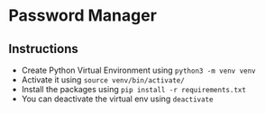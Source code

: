 # Password Manager 

## Instructions

- Create Python Virtual Environment using `python3 -m venv venv`
- Activate it using `source venv/bin/activate/`
- Install the packages using `pip install -r requirements.txt`
- You can deactivate the virtual env using `deactivate`